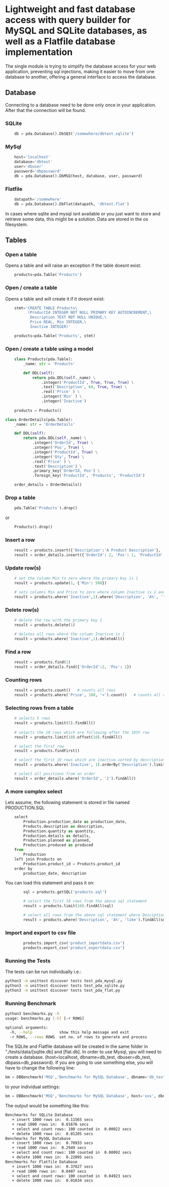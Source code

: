 # Lightweight and fast database access with query builder for MySQL and SQLite databases, as well as a Flatfile database implementation

The single module is trying to simplify the database access for your web application, preventing sql injections, making it easier to move from one database to another, offering a general interface to access the database.

## Database

Connecting to a database need to be done only once in your application. After that the connection will be found.

### SQLite

```python
    db = pda.Database().DbSQ3('/somewhere/dbtest.sqlite')
```

### MySql
```python
    host='localhost'
    database='dbtest'
    user='dbuser'
    password='dbpassword'
    db = pda.Database().DbMSQ(host, database, user, password)
```

### Flatfile

```python
    datapath='/somewhere'
    db = pda.Database().DbFlat(datapath, 'dbtest.flat')

```

In cases where sqlite and mysql isnt available or you just want to store and retrieve some data, this might be a solution. Data are stored in the os filesystem.

## Tables

### Open a table

Opens a table and will raise an exception if the table doesnt exist:

```python
    products=pda.Table('Products')
```

### Open / create a table  

Opens a table and will create it if it doesnt exist:

```python
    stmt='CREATE TABLE Products\
          (ProductId INTEGER NOT NULL PRIMARY KEY AUTOINCREMENT,\
           Description TEXT NOT NULL UNIQUE,\
           Price REAL, Min INTEGER,\
           Inactive INTEGER)'

    products=pda.Table('Products', stmt)
```

### Open / create a table using a model

```python
    class Products(pda.Table):
        _name: str = 'Products'

        def DDL(self):
            return pda.DDL(self._name) \
                .integer('ProductId', True, True, True) \
                .text('Description', 64, True, True) \
                .real('Price' ) \
                .integer('Min' ) \
                .integer('Inactive')
    
    products = Products()

class OrderDetails(pda.Table):
    _name: str = 'OrderDetails'

    def DDL(self):
        return pda.DDL(self._name) \
            .integer('OrderId', True) \
            .integer('Pos', True) \
            .integer('ProductId', True) \
            .integer('Qty', True) \
            .real('Price' ) \
            .text('Description') \
            .primary_key('OrderId, Pos') \
            .foreign_key('ProductId', 'Products', 'ProductId')

    order_details = OrderDetails()
```

### Drop a table

```python
    pda.Table('Products').drop()
```
or
```python
    Products().drop()
```

### Insert a row

```python
    result = products.insert({'Description':'A Product Description'}, 'Price': 25)
    result = order_details.insert({'OrderId': 2, 'Pos': 1, 'ProductId': 1, 'Qty': 10})
```

### Update row(s)

```python
    # set the column Min to zero where the primary key is 1
    result = products.update(1, {'Min': 500})

    # sets columns Min and Price to zero where column Inactive is 1 and column Description starts with A
    result = products.where('Inactive',1).where('Description', 'A%', 'like').updateall({'Min': 0, 'Price': 0})
```

### Delete row(s)

```python
    # delete the row with the primary key 1
    result = products.delete(1)

    # deletes all rows where the column Inactive is 1
    result = products.where('Inactive',1).deleteAll()
```

### Find a row

```python
    result = products.find(1)
    result = order_details.find({'OrderId':2, 'Pos': 1})
```

### Counting rows

```python
    result = products.count()   # counts all rows
    result = products.where('Price', 100, '<').count()   # counts all rows where the price is less than 100
```

### Selecting rows from a table

```python
    # selects 5 rows
    result = products.limit(5).findAll()
    
    # selects the 10 rows which are following after the 10th row
    result = products.limit(10).offset(10).findAll()

    # select the first row
    result = products.findFirst()

    # select the first 10 rows which are inactive sorted by description 
    result = products.where('Inactive', 1).orderBy('Description').limit(10).findall()

    # select all positions from an order
    result = order_details.where('OrderId', '2').findAll()
```

### A more complex select

Lets assume, the following statement is stored in file named PRODUCTION.SQL

```python
    select
        Production.production_date as production_date,
        Products.description as description,
        Production.quantity as quantity,
        Production.details as details,
        Production.planned as planned,
        Production.produced as produced
    from 
        Production
    left join Products on 
        Production.product_id = Products.product_id
    order by
        production_date, description
```

You can load this statement and pass it on:

```python
        sql = products.getSQL('products.sql')

        # select the first 10 rows from the above sql statement
        result = products.limit(10).findAll(sql)

        # select all rows from the above sql statement where Desciption starts with A
        result = products.where('Description', 'A%', 'like').findAll(sql)
```
       
### Import and export to csv file

```python
        products.import_csv('product_importdata.csv')
        products.export_csv('product_exportdata.csv')
```

### Running the Tests

The tests can be run individually i.e.:

```bash
python3 -m unittest discover tests test_pda_mysql.py
python3 -m unittest discover tests test_pda_sqlite.py
python3 -m unittest discover tests test_pda_flat.py
```

### Running Benchmark

```bash
python3 benchmarks.py -h
usage: benchmarks.py [-h] [-r ROWS]

optional arguments:
  -h, --help            show this help message and exit
  -r ROWS, --rows ROWS  set no. of rows to generate and process
```
The SQLite and Flatfile database will be created in the same folder in "./tests/data/[sqlite.db] and [flat.db]. In order to use Mysql, ypu will need to create a database. (host=localhost, dbname=db_test, dbuser=db_test, dbpass=db_password). If you are going to use something else, you will have to change the following line:

```python
bm = DBBenchmark('MSQ','Benchmarks for MySQL Database', dbname='db_test')
```

to your individual settings:

```python
bm = DBBenchmark('MSQ','Benchmarks for MySQL Database', host='xxx', dbname='xxx', dbuser='xxx', dbpass='xxx')
```

The output would be something like this:

```bash
Benchmarks for SQLite Database
   + insert 1000 rows in:  0.11565 secs
   + read 1000 rows in:  0.01676 secs
   + select and count rows: 100 counted in  0.00022 secs
   + delete 1000 rows in:  0.01205 secs
Benchmarks for MySQL Database
   + insert 1000 rows in:  0.70933 secs
   + read 1000 rows in:  0.2949 secs
   + select and count rows: 100 counted in  0.00092 secs
   + delete 1000 rows in:  0.22095 secs
Benchmarks for Flatfile Database
   + insert 1000 rows in:  0.37627 secs
   + read 1000 rows in:  0.0407 secs
   + select and count rows: 100 counted in  0.04923 secs
   + delete 1000 rows in:  0.01634 secs
```
